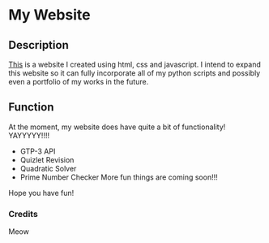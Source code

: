 # My Website #

## Description ##
[This](https://cosmicanty.github.io/Maths-Functions/) is a website I created using html, css and javascript. I intend to expand this website so it can fully incorporate all of my python scripts and possibly even a portfolio of my works in the future.

## Function ##
At the moment, my website does have quite a bit of functionality! YAYYYYY!!!!
* GTP-3 API
* Quizlet Revision
* Quadratic Solver
* Prime Number Checker
More fun things are coming soon!!!

Hope you have fun!

### Credits ###
Meow
